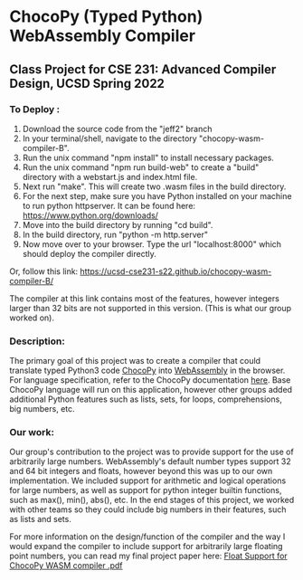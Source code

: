 # ChocoPy (Typed Python) WebAssembly Compiler
## Class Project for CSE 231: Advanced Compiler Design, UCSD Spring 2022

### To Deploy : 
1. Download the source code from the "jeff2" branch
2. In your terminal/shell, navigate to the directory "chocopy-wasm-compiler-B".
3. Run the unix command "npm install" to install necessary packages. 
4. Run the unix command "npm run build-web" to create a "build" directory with a webstart.js and index.html file. 
5. Next run "make". This will create two .wasm files in the build directory.  
6. For the next step, make sure you have Python installed on your machine to run python httpserver. It can be found here: https://www.python.org/downloads/
7. Move into the build directory by running "cd build". 
8. In the build directory, run "python -m http.server"
9. Now move over to your browser. Type the url "localhost:8000" which should deploy the compiler directly.

Or, follow this link: 
https://ucsd-cse231-s22.github.io/chocopy-wasm-compiler-B/

The compiler at this link contains most of the features, however integers larger than 32 bits are not supported in this version. (This is what our group worked on).

### Description: 
The primary goal of this project was to create a compiler that could translate typed Python3 code [ChocoPy](https://chocopy.org/) into [WebAssembly](https://developer.mozilla.org/en-US/docs/WebAssembly) in the browser.
For language specification, refer to the ChocoPy documentation [here](https://chocopy.org/). Base ChocoPy language will run on this application, however other groups added additional Python features such as lists, sets, for loops, comprehensions, big numbers, etc. 
### Our work: 
Our group's contribution to the project was to provide support for the use of arbitrarily large numbers. WebAssembly's default number types support 32 and 64 bit integers and floats, however beyond this was up to our own implementation.
We included support for arithmetic and logical operations for large numbers, as well as support for python integer builtin functions, such as max(), min(), abs(), etc. In the end stages of this project, we worked with other teams so they could include big numbers in their features, such as lists and sets. 

For more information on the design/function of the compiler and the way I would expand the compiler to include support for arbitrarily large floating point numbers, you can read my final project paper here: [Float Support for ChocoPy WASM compiler .pdf](https://github.com/jmakings/chocopy-wasm-compiler-B/files/9161957/Float.Support.for.ChocoPy.WASM.compiler.pdf)
